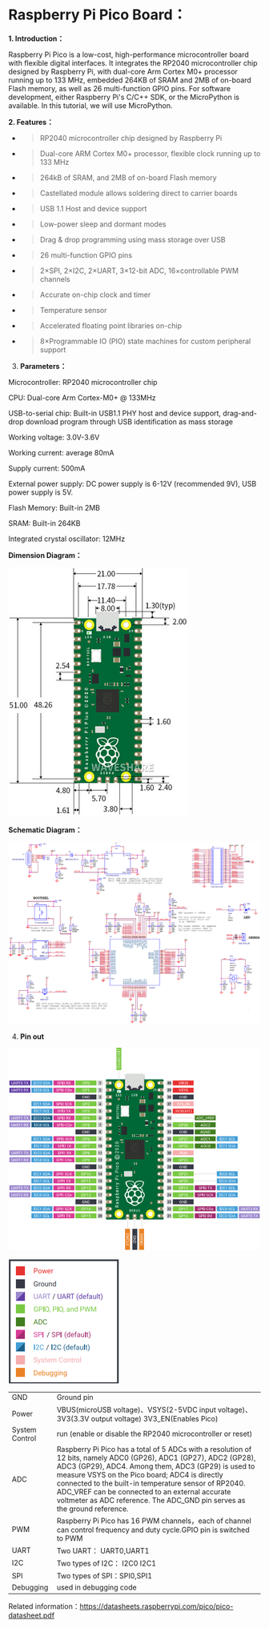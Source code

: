# **Raspberry Pi Pico Board：**

**1. Introduction：**

Raspberry Pi Pico is a low-cost, high-performance microcontroller board with flexible digital interfaces. It integrates the RP2040 microcontroller chip designed by Raspberry Pi, with dual-core Arm Cortex M0+ processor running up to 133 MHz, embedded 264KB of SRAM and 2MB of on-board Flash memory, as well as 26 multi-function GPIO pins. For software development, either Raspberry Pi's C/C++ SDK, or the MicroPython is available. In this tutorial, we will use MicroPython.

**2. Features：**

  - > RP2040 microcontroller chip designed by Raspberry Pi

  - > Dual-core ARM Cortex M0+ processor, flexible clock running up to 133 MHz

  - > 264kB of SRAM, and 2MB of on-board Flash memory

  - > Castellated module allows soldering direct to carrier boards

  - > USB 1.1 Host and device support

  - > Low-power sleep and dormant modes

  - > Drag & drop programming using mass storage over USB

  - > 26 multi-function GPIO pins

  - > 2×SPI, 2×I2C, 2×UART, 3×12-bit ADC, 16×controllable PWM channels

  - > Accurate on-chip clock and timer

  - > Temperature sensor

  - > Accelerated floating point libraries on-chip

  - > 8×Programmable IO (PIO) state machines for custom peripheral support



3.  **Parameters：**

Microcontroller: RP2040 microcontroller chip

CPU: Dual-core Arm Cortex-M0+ @ 133MHz

USB-to-serial chip: Built-in USB1.1 PHY host and device support, drag-and-drop download program through USB identification as mass storage

Working voltage: 3.0V-3.6V

Working current: average 80mA

Supply current: 500mA

External power supply: DC power supply is 6-12V (recommended 9V), USB power supply is 5V.

Flash Memory: Built-in 2MB

SRAM: Built-in 264KB

Integrated crystal oscillator: 12MHz

**Dimension Diagram：**

![](/media/38af7a27f3b12adccce407f568f51c92.png)

**Schematic Diagram：**

![](/media/b327f750b39a3ed2db1c3e127edf12d8.png)

4.  **Pin out**

![](/media/59e9b06497ffd329cbc61ed5d17d9a83.png)

![](/media/326433c17fd5dbaa51c01a9a88cb8706.png)

|                |                                                                                                                                                                                                                                                                                                                                                                                                                    |
| -------------- | ------------------------------------------------------------------------------------------------------------------------------------------------------------------------------------------------------------------------------------------------------------------------------------------------------------------------------------------------------------------------------------------------------------------ |
| GND            | Ground pin                                                                                                                                                                                                                                                                                                                                                                                                         |
| Power          | VBUS(microUSB voltage)、VSYS(2-5VDC input voltage)、3V3(3.3V output voltage) 3V3\_EN(Enables Pico)                                                                                                                                                                                                                                                                                                                   |
| System Control | run (enable or disable the RP2040 microcontroller or reset)                                                                                                                                                                                                                                                                                                                                                        |
| ADC            | Raspberry Pi Pico has a total of 5 ADCs with a resolution of 12 bits, namely ADC0 (GP26), ADC1 (GP27), ADC2 (GP28), ADC3 (GP29), ADC4. Among them, ADC3 (GP29) is used to measure VSYS on the Pico board; ADC4 is directly connected to the built-in temperature sensor of RP2040. ADC\_VREF can be connected to an external accurate voltmeter as ADC reference. The ADC\_GND pin serves as the ground reference. |
| PWM            | Raspberry Pi Pico has 16 PWM channels，each of channel can control frequency and duty cycle.GPIO pin is switched to PWM                                                                                                                                                                                                                                                                                             |
| UART           | Two UART： UART0,UART1                                                                                                                                                                                                                                                                                                                                                                                              |
| I2C            | Two types of I2C： I2C0 I2C1                                                                                                                                                                                                                                                                                                                                                                                        |
| SPI            | Two types of SPI：SPI0,SPI1                                                                                                                                                                                                                                                                                                                                                                                         |
| Debugging      | used in debugging code                                                                                                                                                                                                                                                                                                                                                                                             |

Related information：[<span class="underline">https://datasheets.raspberrypi.com/pico/pico-datasheet.pdf</span>](https://datasheets.raspberrypi.com/pico/pico-datasheet.pdf)
